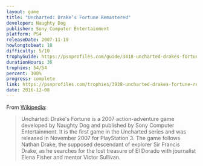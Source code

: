 ```yaml
---
layout: game
title: "Uncharted: Drake’s Fortune Remastered"
developer: Naughty Dog
publisher: Sony Computer Entertainment
platform: PS4
releaseDate: 2007-11-19
howlongtobeat: 18
difficulty: 5/10
trophyGuide: https://psnprofiles.com/guide/3418-uncharted-drakes-fortune-remastered-trophy-guide
durationHours: 36
trophies: 54/54
percent: 100%
progress: complete
link: https://psnprofiles.com/trophies/3938-uncharted-drakes-fortune-remastered/barrelofjuice
date: 2016-12-08
---
```


From [Wikipedia](https://en.wikipedia.org/wiki/Uncharted:_Drake%27s_Fortune):

> Uncharted: Drake's Fortune is a 2007 action-adventure game developed by Naughty Dog and published by Sony Computer Entertainment. It is the first game in the Uncharted series and was released in November 2007 for PlayStation 3. The game follows Nathan Drake, the supposed descendant of explorer Sir Francis Drake, as he searches for the lost treasure of El Dorado with journalist Elena Fisher and mentor Victor Sullivan.
